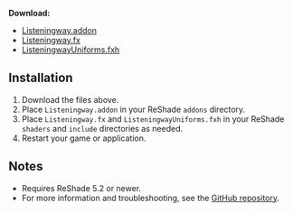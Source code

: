 **Download:**
- [Listeningway.addon](https://github.com/gposingway/listeningway/releases/download/v{{VERSION}}/Listeningway.addon)
- [Listeningway.fx](https://github.com/gposingway/listeningway/releases/download/v{{VERSION}}/Listeningway.fx)
- [ListeningwayUniforms.fxh](https://github.com/gposingway/listeningway/releases/download/v{{VERSION}}/ListeningwayUniforms.fxh)

## Installation
1. Download the files above.
2. Place `Listeningway.addon` in your ReShade `addons` directory.
3. Place `Listeningway.fx` and `ListeningwayUniforms.fxh` in your ReShade `shaders` and `include` directories as needed.
4. Restart your game or application.

## Notes
- Requires ReShade 5.2 or newer.
- For more information and troubleshooting, see the [GitHub repository](https://github.com/gposingway/listeningway).
